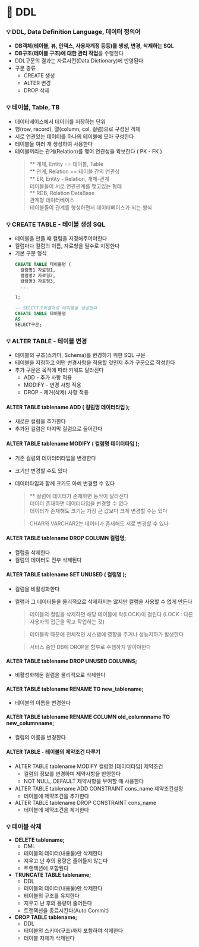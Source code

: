 # :pushpin: DDL

### :bulb: DDL, Data Definition Language, 데이터 정의어
- **DB객체(테이블, 뷰, 인덱스, 사용자계정 등등)를 생성, 변경, 삭제하는 SQL**
- **DB구조(테이블 구조)에 대한 관리 작업**을 수행한다
- DDL구문의 결과는 자료사전(Data Dictionary)에 반영된다
- 구문 종류
	- CREATE    생성
	- ALTER     변경
	- DROP      삭제

### :bulb: 테이블, Table, TB
- 데이터베이스에서 데이터를 저장하는 단위
- 행(row, record), 열(column, col, 컬럼)으로 구성된 객체
- 서로 연관있는 데이터를 하나의 테이블에 모아 구성한다
- 테이블들 여러 개 생성하여 사용한다
- 테이블끼리는 관계(Relation)를 맺어 연관성을 확보한다 ( PK - FK )
	> ** 개체, Entity == 테이블, Table   
	** 관계, Relation == 테이블 간의 연관성   
	** ER, Entity - Relation, 개체-관계   
	테이블들이 서로 연관관계를 맺고있는 형태   
	** RDB, Relation DataBase   
	관계형 데이터베이스   
	테이블들이 관계를 형성하면서 데이터베이스가 되는 형식

### :bulb: CREATE TABLE - 테이블 생성 SQL
- 테이블을 만들 때 컬럼을 지정해주어야한다
- 컬럼마다 컬럼의 이름, 자료형을 필수로 지정한다
- 기본 구문 형식
    ```sql
	CREATE TABLE 테이블명 (
	  컬럼명1 자료형1,
	  컬럼명2 자료형2,
	  컬럼명3 자료형3,
	  ...

	);

	-- SELECT조회결과로 테이블을 생성한다
	CREATE TABLE 테이블명
	AS
	SELECT구문;
    ```

### :bulb: ALTER TABLE - 테이블 변경
- 테이블의 구조(스키마, Schema)를 변경하기 위한 SQL 구문
- 테이블을 지정하고 어떤 변경사항을 적용할 것인지 추가 구문으로 작성한다
- 추가 구문은 목적에 따라 키워드 달라진다
	- ADD	    - 추가 사항 적용
	- MODIFY	- 변경 사항 적용
	- DROP	    - 제거(삭제) 사항 적용
#### ALTER TABLE tablename ADD ( 컬럼명 데이터타입 );
- 새로운 컬럼을 추가한다
- 추가된 컬럼은 마지막 컬럼으로 들어간다
#### ALTER TABLE tablename MODIFY ( 컬럼명 데이터타입 );
- 기존 컬럼의 데이터터타입을 변경한다
- 크기만 변경할 수도 있다
- 데이터타입과 함께 크기도 아예 변경할 수 있다
	> ** 컬럼에 데이터가 존재하면 동작이 달라진다   
	데이터 존재하면 데이터타입을 변경할 수 없다   
	데이터가 존재해도 크기는 가장 큰 값보다 크게 변경할 수는 있다

	> CHAR와 VARCHAR2는 데이터가 존재해도 서로 변경할 수 있다
#### ALTER TABLE tablename DROP COLUMN 컬럼명;
- 컬럼을 삭제한다
- 컬럼의 데이터도 전부 삭제된다
#### ALTER TABLE tablename SET UNUSED ( 컬럼명 );
- 컬럼을 비활성화한다
- 컬럼과 그 데이터들을 물리적으로 삭제하지는 않지만 컬럼을 사용할 수 없게 만든다

  > 테이블의 컬럼을 삭제하면 해당 테이블에 락(LOCK)이 걸린다 (LOCK : 다른 사용자의 접근을 막고 작업하는 것)

  > 테이블락 때문에 전체적인 시스템에 영향을 주거나 성능저하가 발생한다

  > 서비스 중인 DB에 DROP을 함부로 수행하지 말아야한다   
#### ALTER TABLE tablename DROP UNUSED COLUMNS;
- 비활성화해둔 컬럼을 물리적으로 삭제한다
#### ALTER TABLE tablename RENAME TO new_tablename;
- 테이블의 이름을 변경한다
#### ALTER TABLE tablename RENAME COLUMN old_columnname TO new_columnname;
- 컬럼의 이름을 변경한다
#### ALTER TABLE - 테이블의 제약조건 다루기
- ALTER TABLE tablename MODIFY 컬럼명 [데이터타입] 제약조건
    - 컬럼의 정보를 변경하며 제약사항을 반영한다
	- NOT NULL, DEFAULT 제약사항을 부여할 때 사용한다
- ALTER TABLE tablename ADD CONSTRAINT cons_name 제약조건설정
	- 테이블에 제약조건을 추가한다
- ALTER TABLE tablename DROP CONSTRAINT cons_name
	- 테이블에 제약조건을 제거한다

### :bulb: 테이블 삭제
- **DELETE tablename;**
    - DML
	- 테이블의 데이터(내용물)만 삭제한다
	- 지우고 난 후의 용량은 줄어들지 않는다
    - 트랜잭션에 포함된다
- **TRUNCATE TABLE tablename;**
	- DDL
	- 테이블의 데이터(내용물)만 삭제한다
	- 테이블의 구조를 유지한다
	- 지우고 난 후의 용량이 줄어든다
	- 트랜잭션을 종료시킨다(Auto Commit)
- **DROP TABLE tablename;**
	- DDL
	- 테이블의 스키마(구조)까지 포함하여 삭제한다
	- 테이블 자체가 삭제된다
